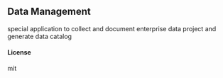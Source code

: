 ## Data Management

special application to collect and document enterprise data project and generate data catalog

#### License

mit